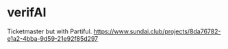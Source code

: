 # verifAI

Ticketmaster but with Partiful. https://www.sundai.club/projects/8da76782-e1a2-4bba-9d59-21e92f85d297
